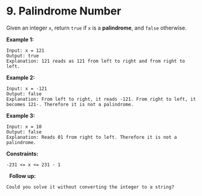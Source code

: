 # 9. Palindrome Number

Given an integer `x`, return `true` if `x` is a **palindrome**, and `false` otherwise.


**Example 1:**
```
Input: x = 121
Output: true
Explanation: 121 reads as 121 from left to right and from right to left.
```


**Example 2:**
```
Input: x = -121
Output: false
Explanation: From left to right, it reads -121. From right to left, it becomes 121-. Therefore it is not a palindrome.
```


**Example 3:**
```
Input: x = 10
Output: false
Explanation: Reads 01 from right to left. Therefore it is not a palindrome.
```

**Constraints:**
```
-231 <= x <= 231 - 1
```
 
**Follow up:**
```
Could you solve it without converting the integer to a string?
```